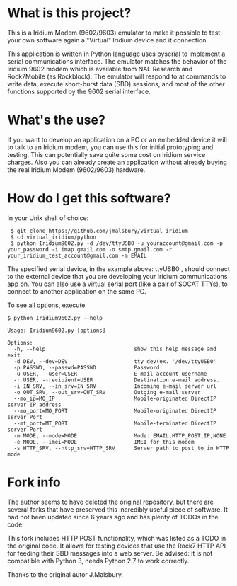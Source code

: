 # What is this project?

This is a Iridium Modem (9602/9603) emulator to make it possible to test your own software again a "Virtual" Iridium device and it connection.

This application is written in Python language uses pyserial to implement a serial communications interface. The emulator matches the behavior of the Iridium 9602 modem which is available from NAL Research and Rock7Mobile (as Rockblock). The emulator will respond to at commands to write data, execute short-burst data (SBD) sessions, and most of the other functions supported by the 9602 serial interface.


# What's the use?

If you want to develop an application on a PC or an embedded device it will to talk to an Iridium modem, you can use this for initial prototyping and testing. This can potentially save quite some cost on Iridium service charges. Also you can already create an application without already buying the real Iridium Modem (9602/9603) hardware.

# How do I get this software?

In your Unix shell of choice:
```
 $ git clone https://github.com/jmalsbury/virtual_iridium
 $ cd virtual_iridium/python
 $ python Iridium9602.py -d /dev/ttyUSB0 -u youraccount@gmail.com -p your_password -i imap.gmail.com -o smtp.gmail.com -r your_iridium_test_account@gmail.com -m EMAIL
```

The specified serial device, in the example above: ttyUSB0 , should connect to the external device that you are developing your Iridium communications app on. You can also use a virtual serial port (like a pair of SOCAT TTYs), to connect to another application on the same PC.

To see all options, execute
```
$ python Iridium9602.py --help

Usage: Iridium9602.py [options]

Options:
  -h, --help                            show this help message and exit
  -d DEV, --dev=DEV                     tty dev(ex. '/dev/ttyUSB0'
  -p PASSWD, --passwd=PASSWD            Password
  -u USER, --user=USER                  E-mail account username
  -r USER, --recipient=USER             Destination e-mail address.
  -i IN_SRV, --in_srv=IN_SRV            Incoming e-mail server url
  -o OUT_SRV, --out_srv=OUT_SRV         Outging e-mail server
  --mo_ip=MO_IP                         Mobile-originated DirectIP server IP address
  --mo_port=MO_PORT                     Mobile-originated DirectIP server Port
  --mt_port=MT_PORT                     Mobile-terminated DirectIP server Port
  -m MODE, --mode=MODE                  Mode: EMAIL,HTTP_POST,IP,NONE
  -e MODE, --imei=MODE                  IMEI for this modem
  -s HTTP_SRV, --http_srv=HTTP_SRV      Server path to post to in HTTP mode
```

# Fork info

The author seems to have deleted the original repository, but there are several forks that have preserved this incredibly useful piece of software. It had not been updated since 6 years ago and has plenty of TODOs in the code.

This fork includes HTTP POST functionality, which was listed as a TODO in the original code. It allows for testing devices that use the Rock7 HTTP API for feeding their SBD messages into a web server. Be advised: it is not compatible with Python 3, needs Python 2.7 to work correctly.

Thanks to the original autor J.Malsbury.

